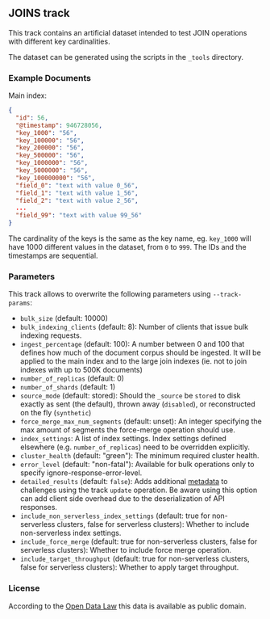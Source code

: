 ## JOINS track

This track contains an artificial dataset intended to test JOIN operations with different key cardinalities.

The dataset can be generated using the scripts in the `_tools` directory.

### Example Documents

Main index: 

```json
{
  "id": 56,
  "@timestamp": 946728056,
  "key_1000": "56",
  "key_100000": "56",
  "key_200000": "56",
  "key_500000": "56",
  "key_1000000": "56",
  "key_5000000": "56",
  "key_100000000": "56",
  "field_0": "text with value 0_56",
  "field_1": "text with value 1_56",
  "field_2": "text with value 2_56",
  ...
  "field_99": "text with value 99_56"
}
```

The cardinality of the keys is the same as the key name, eg. `key_1000` will have 1000 different values in the dataset,
from `0` to `999`.
The IDs and the timestamps are sequential.

### Parameters

This track allows to overwrite the following parameters using `--track-params`:

* `bulk_size` (default: 10000)
* `bulk_indexing_clients` (default: 8): Number of clients that issue bulk indexing requests.
* `ingest_percentage` (default: 100): A number between 0 and 100 that defines how much of the document corpus should be ingested. It will be applied to the main index and to the large join indexes (ie. not to join indexes with up to 500K documents)
* `number_of_replicas` (default: 0)
* `number_of_shards` (default: 1)
* `source_mode` (default: stored): Should the `_source` be `stored` to disk exactly as sent (the default), thrown away (`disabled`), or reconstructed on the fly (`synthetic`)
* `force_merge_max_num_segments` (default: unset): An integer specifying the max amount of segments the force-merge operation should use.
* `index_settings`: A list of index settings. Index settings defined elsewhere (e.g. `number_of_replicas`) need to be overridden explicitly.
* `cluster_health` (default: "green"): The minimum required cluster health.
* `error_level` (default: "non-fatal"): Available for bulk operations only to specify ignore-response-error-level.
* `detailed_results` (default: `false`): Adds additional [metadata](https://esrally.readthedocs.io/en/latest/track.html?highlight=detailed-results#meta-data) to challenges using the track `update` operation. Be aware using this option can add client side overhead due to the deserialization of API responses.
* `include_non_serverless_index_settings` (default: true for non-serverless clusters, false for serverless clusters): Whether to include non-serverless index settings.
* `include_force_merge` (default: true for non-serverless clusters, false for serverless clusters): Whether to include force merge operation.
* `include_target_throughput` (default: true for non-serverless clusters, false for serverless clusters): Whether to apply target throughput.


### License

According to the [Open Data Law](https://opendata.cityofnewyork.us/open-data-law/) this data is available as public domain.
